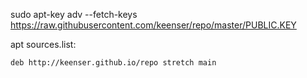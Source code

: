 sudo apt-key adv --fetch-keys https://raw.githubusercontent.com/keenser/repo/master/PUBLIC.KEY

apt sources.list:
```
deb http://keenser.github.io/repo stretch main
```
